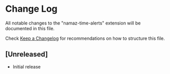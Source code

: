 # Change Log

All notable changes to the "namaz-time-alerts" extension will be documented in this file.

Check [Keep a Changelog](http://keepachangelog.com/) for recommendations on how to structure this file.

## [Unreleased]

- Initial release